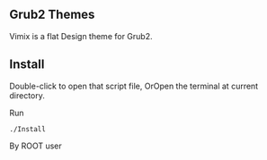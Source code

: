 
## Grub2 Themes

Vimix is a flat Design theme for Grub2.

## Install

Double-click to open that script file,
OrOpen the terminal at current directory.

Run

    ./Install

By ROOT user

